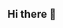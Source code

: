 ## Hi there 👋

<!--
**zikdev-vn/zikdev-vn** is a ✨ _special_ ✨ repository because its `README.md` (this file) appears on your GitHub profile.
- https://zikdev-vn/github.io/zikdev-vn
Here are some ideas to get you started:

- 🔭 I’m currently working on ...
- 🌱 I’m currently learning ...
- 👯 I’m looking to collaborate on ...
- 🤔 I’m looking for help with ...
- 💬 Ask me about ...
- 📫 How to reach me: ...
- 😄 Pronouns: ...
- ⚡ Fun fact: ...
-->
